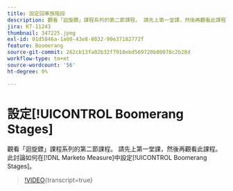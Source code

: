 ```yaml
---
title: 設定回車族階段
description: 觀看「迴旋鏢」課程系列的第二節課程。 請先上第一堂課，然後再觀看此課程。 這討論如何在 [!DNL Marketo Measure]中設定Boomerang階段。
jira: KT-11243
thumbnail: 347225.jpeg
exl-id: 01d5846a-1a00-43e8-8032-90e37182772f
feature: Boomerang
source-git-commit: 262cb13fa02b32f7918ebd569720b80078c2b28d
workflow-type: tm+mt
source-wordcount: '56'
ht-degree: 0%

---
```


# 設定[!UICONTROL Boomerang Stages]

觀看「迴旋鏢」課程系列的第二節課程。 請先上第一堂課，然後再觀看此課程。 此討論如何在[!DNL Marketo Measure]中設定[!UICONTROL Boomerang Stages]。

>[!VIDEO](https://video.tv.adobe.com/v/347225/?learn=on){transcript=true}
